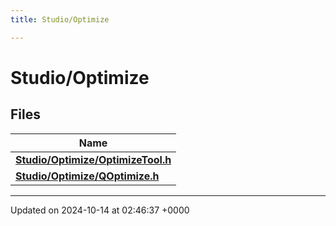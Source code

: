 ```yaml
---
title: Studio/Optimize

---
```


# Studio/Optimize



## Files

| Name           |
| -------------- |
| **[Studio/Optimize/OptimizeTool.h](../Files/OptimizeTool_8h.md#file-optimizetool.h)**  |
| **[Studio/Optimize/QOptimize.h](../Files/QOptimize_8h.md#file-qoptimize.h)**  |






-------------------------------

Updated on 2024-10-14 at 02:46:37 +0000
